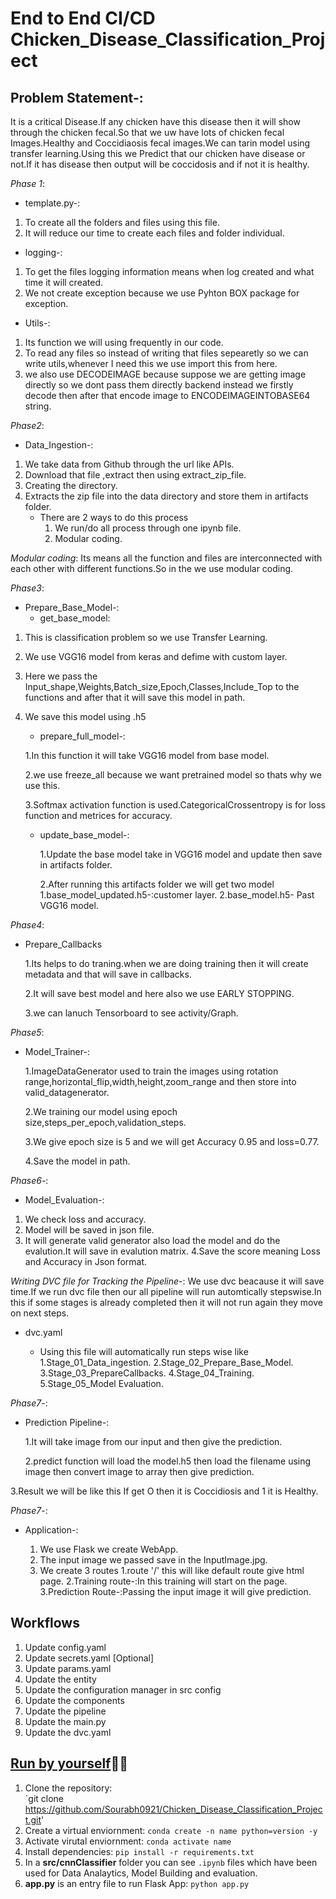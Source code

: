 # End to End  CI/CD Chicken_Disease_Classification_Project 
## Problem Statement-:
It is a critical Disease.If any chicken have this disease then it will show through the chicken fecal.So that we uw have lots of chicken fecal Images.Healthy and Coccidiaosis fecal images.We can tarin model using transfer learning.Using this we Predict that our chicken have disease or not.If it has disease then output will be coccidosis and if not it is healthy.
 
*Phase 1*:
 - template.py-:
1. To create all the folders and files using this file.
2. It will reduce our time to create each files and folder individual.

 - logging-:
1. To get the files logging information means when log created and what time it will created.
2. We not create exception because we use Pyhton BOX package for exception.

 - Utils-:
1. Its function we will using frequently in our code.
2. To read any files so instead of writing that files sepearetly so we can write utils,whenever I need this we use import this from here.
3. we also use DECODEIMAGE because suppose we are getting image directly so we dont pass them directly backend instead we firstly decode then after that encode image to ENCODEIMAGEINTOBASE64 string.
       
*Phase2*:
- Data_Ingestion-:
1. We take data from Github through the url like APIs.
2. Download that file ,extract then using extract_zip_file.
3. Creating the directory.
4. Extracts the zip file into the data directory and store them in artifacts folder.
   - There are 2 ways to do this process
     1. We run/do all process through one ipynb file.
     2. Modular coding.
        
 *Modular coding*: Its means all the function and files are interconnected with each other with different functions.So in the we use modular coding.

*Phase3*:
- Prepare_Base_Model-:
  - get_base_model:
    
1. This is classification problem so we use Transfer Learning.
2. We use VGG16 model from keras and defime with custom layer.
3. Here we pass the Input_shape,Weights,Batch_size,Epoch,Classes,Include_Top to the functions and after that it will save this model in path.
4. We save this model using .h5

   - prepare_full_model-:

   1.In this function it will take VGG16 model from base model.
   
   2.we use freeze_all because we want pretrained model so thats why we use this.
   
   3.Softmax activation function is used.CategoricalCrossentropy is for loss function and 
     metrices for accuracy.

   - update_base_model-:
  
     1.Update the base model take in VGG16 model and update then save in artifacts folder.
     
     2.After running this artifacts folder we will get two model
       1.base_model_updated.h5-:customer layer.
       2.base_model.h5- Past VGG16 model.

 *Phase4*:
  - Prepare_Callbacks

    1.Its helps to do traning.when we are doing training then it will create metadata and that 
     will save in callbacks.
    
    2.It will save best model and here also we use EARLY STOPPING.
    
    3.we can lanuch Tensorboard to see activity/Graph.

  *Phase5*:
   - Model_Trainer-:

     1.ImageDataGenerator used to train the images using rotation
       range,horizontal_flip,width,height,zoom_range and then store into valid_datagenerator.
     
     2.We training our model using epoch size,steps_per_epoch,validation_steps.
     
     3.We give epoch size is 5 and we will get Accuracy 0.95 and loss=0.77.
        
     4.Save the model in path.

*Phase6*-:
 - Model_Evaluation-:
  1. We check loss and accuracy.
  2. Model will be saved in json file.
  3. It will generate valid generator also load the model and do the evalution.It will save 
       in evalution matrix.
  4.Save the score meaning Loss and Accuracy in Json format.

 *Writing DVC file for Tracking the Pipeline*-:
  We use dvc beacause it will save time.If we run dvc file then our all pipeline will run automtically stepswise.In this if some stages is already completed then it will not run again they move on next steps.
  
  - dvc.yaml
    
     - Using this file will automatically run steps wise like
       1.Stage_01_Data_ingestion.
       2.Stage_02_Prepare_Base_Model.
       3.Stage_03_PrepareCallbacks.
       4.Stage_04_Training.
       5.Stage_05_Model Evaluation.

 *Phase7*-:
  - Prediction Pipeline-:
    
    1.It will take image from our input and then give the prediction.
    
    2.predict function will load the model.h5 then load the filename using image then convert 
      image to array then give prediction.
      
   3.Result we will be like this If get O then it is Coccidiosis and 1 it is Healthy.

*Phase7*-:
 - Application-:
   
   1. We use Flask we create WebApp.
   2. The input image we passed save in the InputImage.jpg.
   3. We create 3 routes
       1.route '/' this will like default route give html page.
       2.Training route-:In this training will start on the page.
       3.Prediction Route-:Passing the input image it will give prediction.



 ## Workflows

 1. Update config.yaml
 2. Update secrets.yaml [Optional]
 3. Update params.yaml
 4. Update the entity
 5. Update the configuration manager in src config
 6. Update the components
 7. Update the pipeline
 8. Update the main.py
 9. Update the dvc.yaml

## [Run by yourself](#run-by-yourself)🏃🏽
1. Clone the repository:  
     `git clone https://github.com/Sourabh0921/Chicken_Disease_Classification_Project.git'
2. Create a virtual enviornment: `conda create -n name python=version -y`
3. Activate virutal enviornment: `conda activate name`
4. Install dependencies: `pip install -r requirements.txt`
5. In a **src/cnnClassifier** folder you can see `.ipynb` files which have been used for Data Analaytics, Model Building and evaluation.
6. **app.py** is an entry file to run Flask App: `python app.py`
